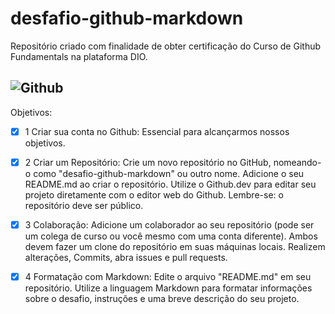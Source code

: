 # desfafio-github-markdown
Repositório criado com finalidade de obter certificação do Curso de Github Fundamentals na plataforma DIO.

![Github](https://assets.dio.me/N3ET28fsUKPyJZb6mh6vdqhVziWjbk3xPNlE_velBWs/f:webp/h:120/q:80/L3RyYWNrcy85NzIyOTdkYy00MzU3LTRhZjQtYWJlYS04OWEzODg1M2E5NDkucG5n)
----
Objetivos:

- [x] 1 Criar sua conta no Github:
    Essencial para alcançarmos nossos objetivos.

- [x] 2 Criar um Repositório:
    Crie um novo repositório no GitHub, nomeando-o como "desafio-github-markdown" ou outro nome.
    Adicione o seu README.md ao criar o repositório.
    Utilize o Github.dev para editar seu projeto diretamente com o editor web do Github.
    Lembre-se: o repositório deve ser público.

- [x] 3 Colaboração:
    Adicione um colaborador ao seu repositório (pode ser um colega de curso ou você mesmo com uma conta diferente).
    Ambos devem fazer um clone do repositório em suas máquinas locais.
    Realizem alterações, Commits, abra issues e pull requests.

- [x] 4 Formatação com Markdown:
    Edite o arquivo "README.md" em seu repositório.
    Utilize a linguagem Markdown para formatar informações sobre o desafio, instruções e uma breve descrição do seu projeto.
